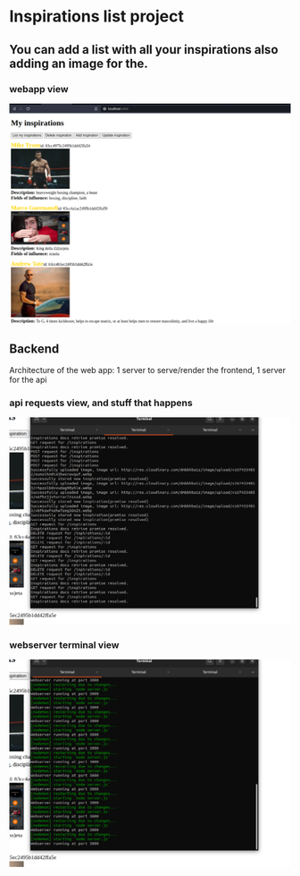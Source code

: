 # Inspirations list project
## You can add a list with all your inspirations also adding an image for the.

### webapp view
![image that shows the webapp](./readme-images/webapp-showing.png)

## Backend
Architecture of the web app: 1 server to serve/render the frontend, 1 server for the api

### api requests view, and stuff that happens
![api terminal image](./readme-images/api-view.png)

### webserver terminal view
![webserver terminal image](./readme-images/webserver-view.png)